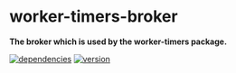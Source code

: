 # worker-timers-broker

**The broker which is used by the worker-timers package.**

[![dependencies](https://img.shields.io/david/chrisguttandin/worker-timers-broker.svg?style=flat-square)](https://www.npmjs.com/package/worker-timers-broker)
[![version](https://img.shields.io/npm/v/worker-timers-broker.svg?style=flat-square)](https://www.npmjs.com/package/worker-timers-broker)

